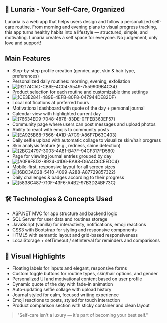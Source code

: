 ## 🌸 Lunaria - Your Self-Care, Organized
Lunaria is a web app that helps users design and follow a personalized self-care routine.
From morning and evening plans to visual progress tracking, this app turns healthy habits into a lifestyle — structured, simple, and motivating.
Lunaria creates a self space for everyone. No judgement, only love and support!

## Main Features
- Step-by-step profile creation (gender, age, skin & hair type, preferences)  
- Personalized daily routines: morning, evening, exfoliation
- ![{92174C5D-CB6E-4C04-A549-7559909B4C34}](https://github.com/user-attachments/assets/b0b82f64-7c97-414c-9c43-5dcb47431a9f)
- Product selection for each routine and customizable time settings
- ![{CE3E2841-489E-4EFB-80F8-047944DE82DF}](https://github.com/user-attachments/assets/8256fe9a-8bef-46b1-8519-5efeaafc6af4)
- Local notifications at preferred hours  
- Motivational dashboard with quote of the day + personal journal  
- Calendar view with highlighted current day
- ![{76634ED9-7048-4878-83DE-0FFEB363EF57}](https://github.com/user-attachments/assets/0d1ecc57-c493-486f-a913-1a06f3caa8ee)
- Community page where users can post messages and upload photos
- Ability to react with emojis to community posts  
- ![{EA925B68-7566-4A1D-A7C9-A86F7D63C403}](https://github.com/user-attachments/assets/56e05165-6ea6-43f9-a91a-aa416f8b26a3)
- Daily selfie upload with automatic collage to visualize skin/hair progress  
- Skin analysis feature (e.g., redness, shine detection)
- ![{2BC24797-3003-4A81-B47F-94CF317FD580}](https://github.com/user-attachments/assets/1e220566-2fab-4a41-8c3e-b23c09171eb5)
- Page for viewing journal entries grouped by day
- ![{A0F9F8D2-8924-41D6-BA88-D6A4C6CEEDC4}](https://github.com/user-attachments/assets/fa7bbfa8-0998-4088-963a-3927be8728d4)
- Mobile-first, responsive layout for all screen sizes
- ![{6BC3AC28-5410-4099-A288-A87729857322}](https://github.com/user-attachments/assets/a8a63452-bdbe-43c1-a5b3-87909346570f)
- Daily challenges & badges according to their progress
- ![{5838C487-710F-43F6-A4B2-97B3D24BF73C}](https://github.com/user-attachments/assets/ac4ba56e-ec5b-4da8-b44c-84423534f7ed)



## 🛠 Technologies & Concepts Used 
- ASP.NET MVC for app structure and backend logic  
- SQL Server for user data and routines storage  
- JavaScript (vanilla) for interactivity, notifications, emoji reactions  
- CSS3 with Bootstrap for styling and responsive components  
- HTML5 with semantic layout and grid-based responsiveness  
- LocalStorage + setTimeout / setInterval for reminders and comparisons  

## 🎨 Visual Highlights
- Floating labels for inputs and elegant, responsive forms  
- Custom toggle buttons for routine types, skin/hair options, and gender  
- Personalized UI and motivational content based on user profile  
- Dynamic quote of the day with fade-in animation  
- Auto-updating selfie collage with upload history  
- Journal styled for calm, focused writing experience  
- Emoji reactions to posts, styled for touch interaction  
- Product comparison section with sticky container and clean layout  

> "Self-care isn't a luxury — it's part of becoming your best self."
